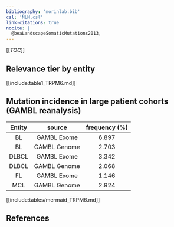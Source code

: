 ```yaml
---
bibliography: 'morinlab.bib'
csl: 'NLM.csl'
link-citations: true
nocite: |
  @beaLandscapeSomaticMutations2013, 
---
```


[[_TOC_]]




## Relevance tier by entity

[[include:table1_TRPM6.md]]


## Mutation incidence in large patient cohorts (GAMBL reanalysis)

|Entity|source |frequency (%)|
|:------:|:----:|:----:|
|BL|GAMBL Exome |6.897 |
|BL|GAMBL Genome |2.703 |
|DLBCL|GAMBL Exome |3.342 |
|DLBCL|GAMBL Genome |2.068 |
|FL|GAMBL Exome |1.146 |
|MCL|GAMBL Genome |2.924 |


[[include:tables/mermaid_TRPM6.md]]

## References


